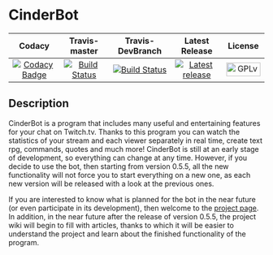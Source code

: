 # CinderBot
|Codacy|Travis-master|Travis-DevBranch|Latest Release|License|
|:----:|:-----------:|:--------------:|:------------:|:-----:|
|[![Codacy Badge](https://api.codacy.com/project/badge/Grade/b200dceb1a7144ff86e663710ccfbb82)](https://www.codacy.com/app/exanimoteam/CinderBot?utm_source=github.com&amp;utm_medium=referral&amp;utm_content=Vismar/CinderBot&amp;utm_campaign=Badge_Grade)|[![Build Status](https://travis-ci.org/Vismar/CinderBot.svg?branch=master)](https://travis-ci.org/Vismar/CinderBot)|[![Build Status](https://travis-ci.org/Vismar/CinderBot.svg?branch=DevBranch)](https://travis-ci.org/Vismar/CinderBot)|[![Latest release](https://img.shields.io/badge/release-v0.5.5-blue.svg)](https://github.com/Vismar/CinderBot/releases/tag/v0.5.5)|<img src="https://fsfe.org/graphics/gplv3-logo-red.png" alt="GPLv3" width="67" height="27">|
## Description
CinderBot is a program that includes many useful and entertaining features for your chat on Twitch.tv. Thanks to this program you can watch the statistics of your stream and each viewer separately in real time, create text rpg, commands, quotes and much more! CinderBot is still at an early stage of development, so everything can change at any time. However, if you decide to use the bot, then starting from version 0.5.5, all the new functionality will not force you to start everything on a new one, as each new version will be released with a look at the previous ones.

If you are interested to know what is planned for the bot in the near future (or even participate in its development), then welcome to the [project page](https://tree.taiga.io/project/vismar-cinderbot/backlog). In addition, in the near future after the release of version 0.5.5, the project wiki will begin to fill with articles, thanks to which it will be easier to understand the project and learn about the finished functionality of the program.